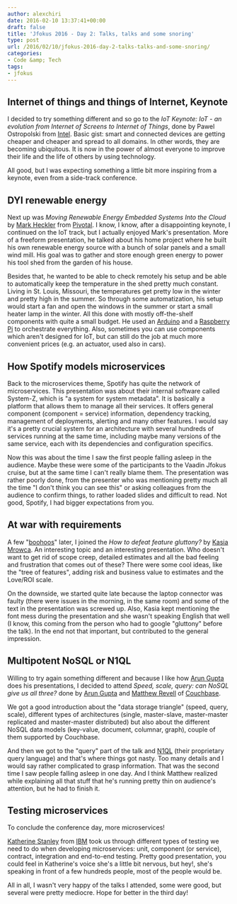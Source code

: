 ```yaml
---
author: alexchiri
date: 2016-02-10 13:37:41+00:00
draft: false
title: 'Jfokus 2016 - Day 2: Talks, talks and some snoring'
type: post
url: /2016/02/10/jfokus-2016-day-2-talks-talks-and-some-snoring/
categories:
- Code &amp; Tech
tags:
- jfokus
---
```


## Internet of things and things of Internet, Keynote


I decided to try something different and so go to the _IoT Keynote: IoT - an evolution from Internet of Screens to Internet of Things_, done by Pawel Ostropolski from [Intel](www.intel.com/). Basic gist: smart and connected devices are getting cheaper and cheaper and spread to all domains. In other words, they are becoming ubiquitous. It is now in the power of almost everyone to improve their life and the life of others by using technology.

All good, but I was expecting something a little bit more inspiring from a keynote, even from a side-track conference.


## DYI renewable energy


Next up was _Moving Renewable Energy Embedded Systems Into the Cloud_ by [Mark Heckler](https://twitter.com/MkHeck) from [Pivotal](http://pivotal.io/
). I know, I know, after a disappointing keynote, I continued on the IoT track, but I actually enjoyed Mark's presentation. More of a freeform presentation, he talked about his home project where he built his own renewable energy source with a bunch of solar panels and a small wind mill. His goal was to gather and store enough green energy to power his tool shed from the garden of his house.

Besides that, he wanted to be able to check remotely his setup and be able to automatically keep the temperature in the shed pretty much constant. Living in St. Louis, Missouri, the temperatures get pretty low in the winter and pretty high in the summer. So through some automatization, his setup would start a fan and open the windows in the summer or start a small heater lamp in the winter. All this done with mostly off-the-shelf components with quite a small budget. He used an [Arduino](https://www.arduino.cc/) and a [Raspberry Pi](https://www.raspberrypi.org/) to orchestrate everything. Also, sometimes you can use components which aren't designed for IoT, but can still do the job at much more convenient prices (e.g. an actuator, used also in cars).


## How Spotify models microservices


Back to the microservices theme, Spotify has quite the network of microservices. This presentation was about their internal software called System-Z, which is "a system for system metadata". It is basically a platform that allows them to manage all their services. It offers general component (component = service) information, dependency tracking, management of deployments, alerting and many other features. I would say it's a pretty crucial system for an architecture with several hundreds of services running at the same time, including maybe many versions of the same service, each with its dependencies and configuration specifics.

Now this was about the time I saw the first people falling asleep in the audience. Maybe these were some of the participants to the Vaadin Jfokus cruise, but at the same time I can't really blame them. The presentation was rather poorly done, from the presenter who was mentioning pretty much all the time "I don't think you can see this" or asking colleagues from the audience to confirm things, to rather loaded slides and difficult to read. Not good, Spotify, I had bigger expectations from you.


## At war with requirements


A few "[boohoos](https://twitter.com/alexchiri/status/697037960311603201)" later, I joined the _How to defeat feature gluttony?_ by [Kasia Mrowca](http://twitter.com/MrowcaKasia). An interesting topic and an interesting presentation. Who doesn't want to get rid of scope creep, detailed estimates and all the bad feeling and frustration that comes out of these? There were some cool ideas, like the "tree of features", adding risk and business value to estimates and the Love/ROI scale.

On the downside, we started quite late because the laptop connector was faulty (there were issues in the morning, in the same room) and some of the text in the presentation was screwed up. Also, Kasia kept mentioning the font mess during the presentation and she wasn't speaking English that well (I know, this coming from the person who had to google "gluttony" before the talk). In the end not that important, but contributed to the general impression.


## Multipotent NoSQL or N1QL


Willing to try again something different and because I like how [Arun Gupta](https://twitter.com/arungupta) does his presentations, I decided to attend _Speed, scale, query: can NoSQL give us all three?_ done by [Arun Gupta](https://twitter.com/arungupta) and [Matthew Revell](https://twitter.com/matthewrevell) of [Couchbase](http://www.couchbase.com).

We got a good introduction about the "data storage triangle" (speed, query, scale), different types of architectures (single, master-slave, master-master replicated and master-master distributed) but also about the different NoSQL data models (key-value, document, columnar, graph), couple of them supported by Couchbase.

And then we got to the "query" part of the talk and [N1QL](http://www.couchbase.com/n1ql) (their proprietary query language) and that's where things got nasty. Too many details and I would say rather complicated to grasp information. That was the second time I saw people falling asleep in one day. And I think Matthew realized while explaining all that stuff that he's running pretty thin on audience's attention, but he had to finish it.


## Testing microservices


To conclude the conference day, more microservices!

[Katherine Stanley](https://twitter.com/katestanley91) from [IBM](www.ibm.com/) took us through different types of testing we need to do when developing microservices: unit, component (or service), contract, integration and end-to-end testing. Pretty good presentation, you could feel in Katherine's voice she's a little bit nervous, but hey!, she's speaking in front of a few hundreds people, most of the people would be.

All in all, I wasn't very happy of the talks I attended, some were good, but several were pretty mediocre. Hope for better in the third day!
